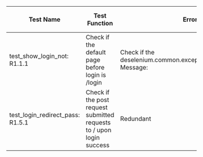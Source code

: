 | Test Name                             | Test Function                                                                       | Error in Output                                                            | Cause of Error                                                                            | Solution                                                      |
|---------------------------------------|-------------------------------------------------------------------------------------|----------------------------------------------------------------------------|-------------------------------------------------------------------------------------------|---------------------------------------------------------------|
| test_show_login_not: R1.1.1           | Check if the default page before login is /login                                    | Check if the deselenium.common.exceptions.NoSuchElementException: Message: | Login page had no id tag for title                                                        | Gave the login.html page an id for its title (id=login_title) |
| test_login_redirect_pass: R1.5.1      | Check if the post request submitted requests to / upon login success                | Redundant 